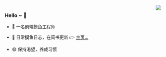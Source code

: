 
<img align="right" src="https://github-readme-stats.vercel.app/api?username=toFrankie&show_icons=true&hide=prs,contribs" />

### Hello ~ 👋 

- 🔭 一名前端摸鱼工程师

- 🌱 日常摸鱼日志，在简书更新 👉 [主页...](https://www.jianshu.com/u/f4dac74bd955)

- 😄 保持渴望，养成习惯



<!--
**toFrankie/toFrankie** is a ✨ _special_ ✨ repository because its `README.md` (this file) appears on your GitHub profile.

Here are some ideas to get you started:

- 🔭 I’m currently working on ...
- 🌱 I’m currently learning ...
- 👯 I’m looking to collaborate on ...
- 🤔 I’m looking for help with ...
- 💬 Ask me about ...
- 📫 How to reach me: ...
- 😄 Pronouns: ...
- ⚡ Fun fact: ...


[![Anurag's github stats](https://github-readme-stats.vercel.app/api?username=toFrankie&show_icons=true&hide=prs,contribs)](https://github.com/anuraghazra/github-readme-stats)

[![Top Langs](https://github-readme-stats.vercel.app/api/top-langs/?username=toFrankie&layout=compact)](https://github.com/anuraghazra/github-readme-stats)


-->






